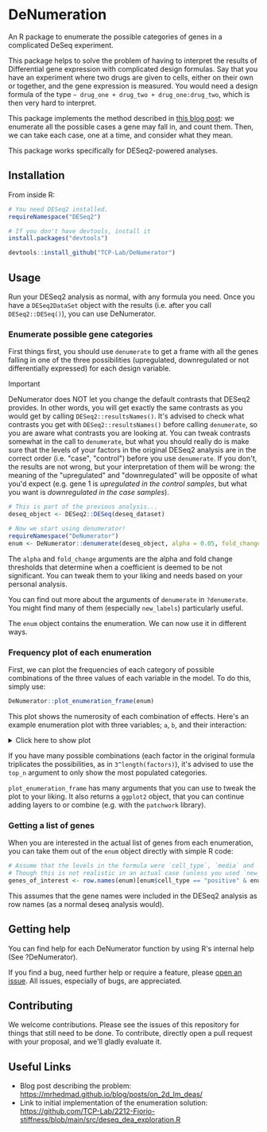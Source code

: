 # DeNumeration
An R package to enumerate the possible categories of genes in a complicated DeSeq experiment.

This package helps to solve the problem of having to interpret the results of Differential gene expression with complicated design formulas.
Say that you have an experiment where two drugs are given to cells, either on their own or together, and the gene expression is measured.
You would need a design formula of the type `~ drug_one + drug_two + drug_one:drug_two`, which is then very hard to interpret.

This package implements the method described in [this blog post](https://mrhedmad.github.io/blog/posts/on_2d_lm_deas/): we enumerate all the possible cases a gene may fall in, and count them.
Then, we can take each case, one at a time, and consider what they mean.

This package works specifically for DESeq2-powered analyses.

## Installation
From inside R:
```R
# You need DESeq2 installed.
requireNamespace("DESeq2")

# If you don't have devtools, install it
install.packages("devtools")

devtools::install_github("TCP-Lab/DeNumerator")
```

## Usage
Run your DESeq2 analysis as normal, with any formula you need.
Once you have a `DESeq2DataSet` object with the results (i.e. after you call `DESeq2::DESeq()`), you can use DeNumerator.

### Enumerate possible gene categories
First things first, you should use `denumerate` to get a frame with all the genes falling in one of the three possibilities (upregulated, downregulated or not differentially expressed) for each design variable.

> [!IMPORTANT]
> DeNumerator does NOT let you change the default contrasts that DESeq2 provides.
> In other words, you will get exactly the same contrasts as you would get by calling `DESeq2::resultsNames()`.
> It's advised to check what contrasts you get with `DESeq2::resultsNames()` before calling `denumerate`, so you are aware what contrasts you are looking at.
> You can tweak contrasts somewhat in the call to `denumerate`, but what you should really do is make sure that the levels of your factors in the original DESeq2 analysis are in the correct order (i.e. "case", "control") before you use `denumerate`.
> If you don't, the results are not wrong, but your interpretation of them will be wrong: the meaning of the "upregulated" and "downregulated" will be opposite of what you'd expect (e.g. gene 1 is *upregulated in the control samples*, but what you want is *downregulated in the case samples*).

```R
# This is part of the previous analysis...
deseq_object <- DESeq2::DESeq(deseq_dataset)

# Now we start using denumerator!
requireNamespace("DeNumerator")
enum <- DeNumerator::denumerate(deseq_object, alpha = 0.05, fold_change = 1)
```
The `alpha` and `fold_change` arguments are the alpha and fold change thresholds that determine when a coefficient is deemed to be not significant.
You can tweak them to your liking and needs based on your personal analysis.

You can find out more about the arguments of `denumerate` in `?denumerate`.
You might find many of them (especially `new_labels`) particularly useful.

The `enum` object contains the enumeration. We can now use it in different ways.

### Frequency plot of each enumeration
First, we can plot the frequencies of each category of possible combinations of the three values of each variable in the model.
To do this, simply use:
```R
DeNumerator::plot_enumeration_frame(enum)
```
This plot shows the numerosity of each combination of effects.
Here's an example enumeration plot with three variables; `a`, `b`, and their interaction:

<details>
  <summary>Click here to show plot</summary>

![example plot](https://github.com/TCP-Lab/DeNumerator/blob/main/resources/example_plot.png?raw=true)

</details>

If you have many possible combinations (each factor in the original formula triplicates the possibilities, as in `3^length(factors)`),
it's advised to use the `top_n` argument to only show the most populated categories.

`plot_enumeration_frame` has many arguments that you can use to tweak the plot to your liking.
It also returns a `ggplot2` object, that you can continue adding layers to or combine (e.g. with the `patchwork` library).

### Getting a list of genes
When you are interested in the actual list of genes from each enumeration, you can take them out of the `enum` object directly with simple R code:
```R
# Assume that the levels in the formula were `cell_type`, `media` and `interaction`
# Though this is not realistic in an actual case (unless you used `new_labels` in the `denumerate` call to rename the contrasts)
genes_of_interest <- row.names(enum)[enum$cell_type == "positive" & enum$media == "negative" & enum$interaction == "zero"]
```
This assumes that the gene names were included in the DESeq2 analysis as row names (as a normal deseq analysis would).

## Getting help
You can find help for each DeNumerator function by using R's internal help (See ?DeNumerator).

If you find a bug, need further help or require a feature, please [open an issue](https://github.com/TCP-Lab/DeNumerator/issues/new).
All issues, especially of bugs, are appreciated.

## Contributing
We welcome contributions. Please see the issues of this repository for things that still need to be done.
To contribute, directly open a pull request with your proposal, and we'll gladly evaluate it.

## Useful Links
- Blog post describing the problem: https://mrhedmad.github.io/blog/posts/on_2d_lm_deas/
- Link to initial implementation of the enumeration solution: https://github.com/TCP-Lab/2212-Fiorio-stiffness/blob/main/src/deseq_dea_exploration.R
